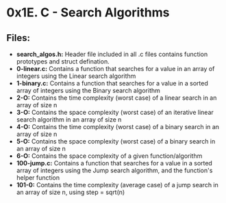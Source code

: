 # 0x1E. C - Search Algorithms
## Files:
- **search_algos.h:** Header file included in all .c files contains function prototypes and struct defination.
- **0-linear.c:** Contains a function that searches for a value in an array of integers using the Linear search algorithm
- **1-binary.c:** Contains a function that searches for a value in a sorted array of integers using the Binary search algorithm
- **2-O:** Contains the time complexity (worst case) of a linear search in an array of size n
- **3-O:** Contains the space complexity (worst case) of an iterative linear search algorithm in an array of size n
- **4-O:** Contains the time complexity (worst case) of a binary search in an array of size n
- **5-O:** Contains the space complexity (worst case) of a binary search in an array of size n
- **6-O:** Contains the space complexity of a given function/algorithm
- **100-jump.c:** Contains a function that searches for a value in a sorted array of integers using the Jump search algorithm, and the function's helper function
- **101-0:** Contains the time complexity (average case) of a jump search in an array of size n, using step = sqrt(n)
